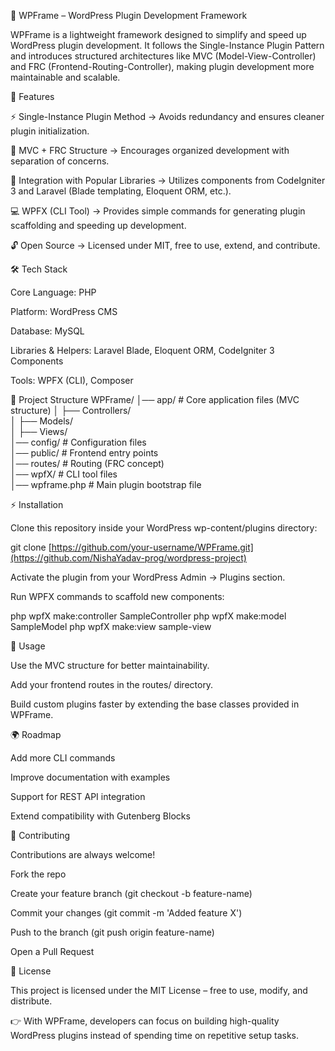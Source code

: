 📌 WPFrame – WordPress Plugin Development Framework

WPFrame is a lightweight framework designed to simplify and speed up WordPress plugin development.
It follows the Single-Instance Plugin Pattern and introduces structured architectures like MVC (Model-View-Controller) and FRC (Frontend-Routing-Controller), making plugin development more maintainable and scalable.

🚀 Features

⚡ Single-Instance Plugin Method → Avoids redundancy and ensures cleaner plugin initialization.

🧩 MVC + FRC Structure → Encourages organized development with separation of concerns.

🔗 Integration with Popular Libraries → Utilizes components from CodeIgniter 3 and Laravel (Blade templating, Eloquent ORM, etc.).

💻 WPFX (CLI Tool) → Provides simple commands for generating plugin scaffolding and speeding up development.

🔓 Open Source → Licensed under MIT, free to use, extend, and contribute.

🛠️ Tech Stack

Core Language: PHP

Platform: WordPress CMS

Database: MySQL

Libraries & Helpers: Laravel Blade, Eloquent ORM, CodeIgniter 3 Components

Tools: WPFX (CLI), Composer

📂 Project Structure
WPFrame/
│── app/              # Core application files (MVC structure)
│   ├── Controllers/  
│   ├── Models/  
│   ├── Views/  
│── config/           # Configuration files  
│── public/           # Frontend entry points  
│── routes/           # Routing (FRC concept)  
│── wpfX/             # CLI tool files  
│── wpframe.php       # Main plugin bootstrap file  

⚡ Installation

Clone this repository inside your WordPress wp-content/plugins directory:

git clone [https://github.com/your-username/WPFrame.git](https://github.com/NishaYadav-prog/wordpress-project)


Activate the plugin from your WordPress Admin → Plugins section.

Run WPFX commands to scaffold new components:

php wpfX make:controller SampleController
php wpfX make:model SampleModel
php wpfX make:view sample-view

📖 Usage

Use the MVC structure for better maintainability.

Add your frontend routes in the routes/ directory.

Build custom plugins faster by extending the base classes provided in WPFrame.

🌍 Roadmap

 Add more CLI commands

 Improve documentation with examples

 Support for REST API integration

 Extend compatibility with Gutenberg Blocks

🤝 Contributing

Contributions are always welcome!

Fork the repo

Create your feature branch (git checkout -b feature-name)

Commit your changes (git commit -m 'Added feature X')

Push to the branch (git push origin feature-name)

Open a Pull Request

📜 License

This project is licensed under the MIT License – free to use, modify, and distribute.

👉 With WPFrame, developers can focus on building high-quality WordPress plugins instead of spending time on repetitive setup tasks.
